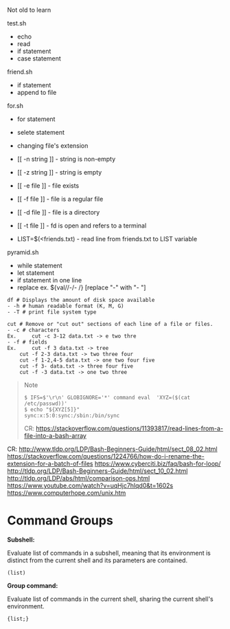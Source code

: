 Not old to learn

test.sh
- echo
- read
- if statement
- case statement

friend.sh
- if statement
- append to file

for.sh
- for statement
- selete statement
- changing file's extension
- [[ -n string ]] - string is non-empty
- [[ -z string ]] - string is empty

- [[ -e file ]] - file exists
- [[ -f file ]] - file is a regular file

- [[ -d file ]] - file is a directory

- [[ -t file ]] - fd is open and refers to a terminal

- LIST=$(<friends.txt) - read line from friends.txt to LIST variable

pyramid.sh
- while statement
- let statement
- if statement in one line
- replace ex. ${val//-/- /} [replace "-" with "- "]

<pre><code>df # Displays the amount of disk space available
- -h # human readable format (K, M, G)
- -T # print file system type

cut # Remove or "cut out" sections of each line of a file or files.
- -c # characters
Ex. 	cut -c 3-12 data.txt -> e two thre
- -f # fields
Ex. 	cut -f 3 data.txt -> tree
	cut -f 2-3 data.txt -> two three four
	cut -f 1-2,4-5 data.txt -> one two four five
	cut -f 3- data.txt -> three four five
	cut -f -3 data.txt -> one two three</code></pre>
>Note
><pre><code>$ IFS=$'\r\n' GLOBIGNORE='*' command eval  'XYZ=($(cat /etc/passwd))'
>$ echo "${XYZ[5]}"
>sync:x:5:0:sync:/sbin:/bin/sync</pre></code>
>CR: https://stackoverflow.com/questions/11393817/read-lines-from-a-file-into-a-bash-array


CR: http://www.tldp.org/LDP/Bash-Beginners-Guide/html/sect_08_02.html
https://stackoverflow.com/questions/1224766/how-do-i-rename-the-extension-for-a-batch-of-files
https://www.cyberciti.biz/faq/bash-for-loop/
http://tldp.org/LDP/Bash-Beginners-Guide/html/sect_10_02.html
http://tldp.org/LDP/abs/html/comparison-ops.html
https://www.youtube.com/watch?v=uqHjc7hlqd0&t=1602s
https://www.computerhope.com/unix.htm

# Command Groups

<b>Subshell:</b>

Evaluate list of commands in a subshell, meaning that its
environment is distinct from the current shell and its
parameters are contained.
<pre><code>(list)</code></pre>

<b>Group command:</b>

Evaluate list of commands in the current shell, sharing
the current shell's environment.
<pre><code>{list;}</code></pre>